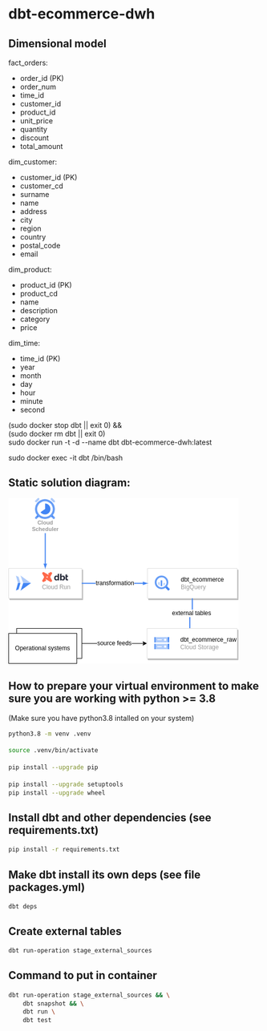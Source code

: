 # dbt-ecommerce-dwh

## Dimensional model
fact_orders:
 - order_id (PK)
 - order_num
 - time_id
 - customer_id
 - product_id
 - unit_price
 - quantity
 - discount
 - total_amount

dim_customer:
 - customer_id (PK)
 - customer_cd
 - surname
 - name
 - address
 - city
 - region
 - country
 - postal_code
 - email

dim_product:
 - product_id (PK)
 - product_cd
 - name
 - description
 - category
 - price

dim_time:
 - time_id (PK)
 - year
 - month
 - day
 - hour
 - minute
 - second



(sudo docker stop dbt || exit 0) && \
(sudo docker rm dbt || exit 0) \
sudo docker run -t -d --name dbt dbt-ecommerce-dwh:latest

sudo docker exec -it dbt /bin/bash

## Static solution diagram:
![Static solution diagram](./Solution%20diagram.drawio.png "a title")

## How to prepare your virtual environment to make sure you are working with python >= 3.8

(Make sure you have python3.8 intalled on your system)
```bash
python3.8 -m venv .venv

source .venv/bin/activate

pip install --upgrade pip

pip install --upgrade setuptools
pip install --upgrade wheel

```

## Install dbt and other dependencies (see requirements.txt)
```bash
pip install -r requirements.txt
```

## Make dbt install its own deps (see file packages.yml)
```
dbt deps
```

## Create external tables
```bash
dbt run-operation stage_external_sources
```

## Command to put in container
```bash
dbt run-operation stage_external_sources && \
    dbt snapshot && \
    dbt run \
    dbt test
```